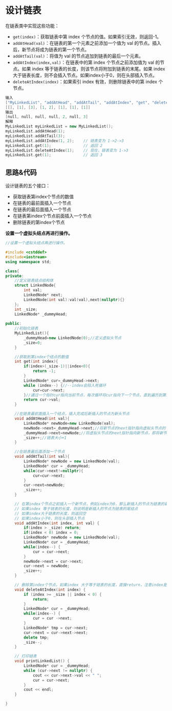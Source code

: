 # 设计链表

在链表类中实现这些功能：

- `get(index)`：获取链表中第 index 个节点的值。如果索引无效，则返回-1。
- `addAtHead(val)`：在链表的第一个元素之前添加一个值为 val 的节点。插入后，新节点将成为链表的第一个节点。
- `addAtTail(val)`：将值为 val 的节点追加到链表的最后一个元素。
- `addAtIndex(index,val)`：在链表中的第 index 个节点之前添加值为 val 的节点。如果 index 等于链表的长度，则该节点将附加到链表的末尾。如果 index 大于链表长度，则不会插入节点。如果index小于0，则在头部插入节点。
- `deleteAtIndex(index)`：如果索引 index 有效，则删除链表中的第 index 个节点。

```C++
输入
["MyLinkedList", "addAtHead", "addAtTail", "addAtIndex", "get", "deleteAtIndex", "get"]
[[], [1], [3], [1, 2], [1], [1], [1]]
输出
[null, null, null, null, 2, null, 3]
解释
MyLinkedList myLinkedList = new MyLinkedList();
myLinkedList.addAtHead(1);
myLinkedList.addAtTail(3);
myLinkedList.addAtIndex(1, 2);    // 链表变为 1->2->3
myLinkedList.get(1);              // 返回 2
myLinkedList.deleteAtIndex(1);    // 现在，链表变为 1->3
myLinkedList.get(1);              // 返回 3

```

## 思路&代码

设计链表的五个接口：

- 获取链表第index个节点的数值
- 在链表的最前面插入一个节点
- 在链表的最后面插入一个节点
- 在链表第index个节点前面插入一个节点
- 删除链表的第index个节点

**设置一个虚拟头结点再进行操作。**

```c++
//设置一个虚拟头结点再进行操作。

#include <cstddef>
#include<iostream>
using namespace std;

class{
private:
    //定义链表结点结构体
    struct LinkedNode{
        int val;
        LinkedNode* next;
        LinkedNode(int val):val(val),next(nullptr){}
    };
    int _size;
    LinkedNode* _dummyHead;
    
public:
    //初始化链表
    MyLinkedList(){
        _dummyHead=new LinkedNode(0);//定义虚拟头节点
        _size=0;
    }

    //获取到第index个结点的数值
    int get(int index){
        if(index>(_size-1)||index<0){
            return -1;
        }
        LinkedNode* cur=_dummyHead->next;
        while (index--) {//--index会陷入死循环
            cur=cur->next;
        }//通过一个指针cur指向当前节点，每次循环将cur指向下一个节点，直到遍历到第index个节点。
        return cur->val;
    }

    //在链表最前面插入一个结点，插入完成后新插入的节点为新头节点
    void addAtHead(int val){
        LinkedNode* newNode=new LinkedNode(val);
        newNode->next=_dummyHead->next;//将新节点的next指针指向虚拟头节点的下一个节点，即原来的第一个节点。
        _dummyHead->next=newNode;//将虚拟头节点的next指针指向新节点，即将新节点插入到链表头部。
        _size++;//链表大小+1
    }

    //在链表最后面添加一个节点
    void addAtTail(int val){
        LinkedNode* newNode = new LinkedNode(val);
        LinkedNode* cur = _dummyHead;
        while(cur->next!=nullptr){
            cur=cur->next;
        }
        cur->next=newNode;
        _size++;
    }

    // 在第index个节点之前插入一个新节点，例如index为0，那么新插入的节点为链表的新头节点。
    // 如果index 等于链表的长度，则说明是新插入的节点为链表的尾结点
    // 如果index大于链表的长度，则返回空
    // 如果index小于0，则在头部插入节点
    void addAtIndex(int index, int val) {
        if(index > _size) return;
        if(index < 0) index = 0;        
        LinkedNode* newNode = new LinkedNode(val);
        LinkedNode* cur = _dummyHead;
        while(index--) {
            cur = cur->next;
        }
        newNode->next = cur->next;
        cur->next = newNode;
        _size++;
    }

    // 删除第index个节点，如果index 大于等于链表的长度，直接return，注意index是从0开始的
    void deleteAtIndex(int index) {
        if (index >= _size || index < 0) {
            return;
        }
        LinkedNode* cur = _dummyHead;
        while(index--) {
            cur = cur ->next;
        }
        LinkedNode* tmp = cur->next;
        cur->next = cur->next->next;
        delete tmp;
        _size--;
    }

    // 打印链表
    void printLinkedList() {
        LinkedNode* cur = _dummyHead;
        while (cur->next != nullptr) {
            cout << cur->next->val << " ";
            cur = cur->next;
        }
        cout << endl;
    }

}
```

